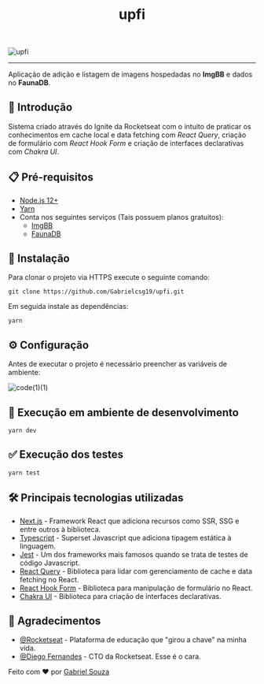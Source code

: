 <h1 align="center">upfi</h1><br>

![upfi](https://user-images.githubusercontent.com/54643425/129428129-0f8b9fea-1477-4678-8244-aa6068666c81.gif)

---
Aplicação de adição e listagem de imagens hospedadas no __ImgBB__ e dados no __FaunaDB__.

## 🚀 Introdução
Sistema criado através do Ignite da Rocketseat com o intuito de praticar os conhecimentos em cache local e data fetching com *React Query*, criação de formulário com *React Hook Form* e criação de interfaces declarativas com *Chakra UI*.

## :clipboard: Pré-requisitos

- [Node.js 12+](https://nodejs.org/en/download/)
- [Yarn](https://classic.yarnpkg.com/en/docs/install/#windows-stable)
- Conta nos seguintes serviços (Tais possuem planos gratuitos):
  - [ImgBB](https://imgbb.com/signup)
  - [FaunaDB](https://dashboard.fauna.com/accounts/register)

## :wrench: Instalação

Para clonar o projeto via HTTPS execute o seguinte comando:
```
git clone https://github.com/Gabrielcsg19/upfi.git
```
Em seguida instale as dependências:
```
yarn
```

## :gear: Configuração


Antes de executar o projeto é necessário preencher as variáveis de ambiente:

![code(1)(1)](https://user-images.githubusercontent.com/54643425/129428685-f7167cb4-750a-478c-b2b0-9d942310e03f.png)

## 🔨 Execução em ambiente de desenvolvimento

```
yarn dev
```

## :white_check_mark: Execução dos testes
```
yarn test
```

## :hammer_and_wrench: Principais tecnologias utilizadas
- [Next.js](https://nextjs.org/) - Framework React que adiciona recursos como SSR, SSG e entre outros à biblioteca.
- [Typescript](https://www.typescriptlang.org/) - Superset Javascript que adiciona tipagem estática à linguagem.
- [Jest](https://jestjs.io/pt-BR/) - Um dos frameworks mais famosos quando se trata de testes de código Javascript.
- [React Query](https://react-query.tanstack.com/) - Biblioteca para lidar com gerenciamento de cache e data fetching no React.
- [React Hook Form](https://react-hook-form.com/) - Biblioteca para manipulação de formulário no React.
- [Chakra UI](https://chakra-ui.com/) - Biblioteca para criação de interfaces declarativas.

## 🎉 Agradecimentos

- [@Rocketseat](https://github.com/Rocketseat) - Plataforma de educação que "girou a chave" na minha vida.
- [@Diego Fernandes](https://github.com/diego3g) - CTO da Rocketseat. Esse é o cara.

Feito com :heart: por [Gabriel Souza](https://github.com/Gabrielcsg19)
